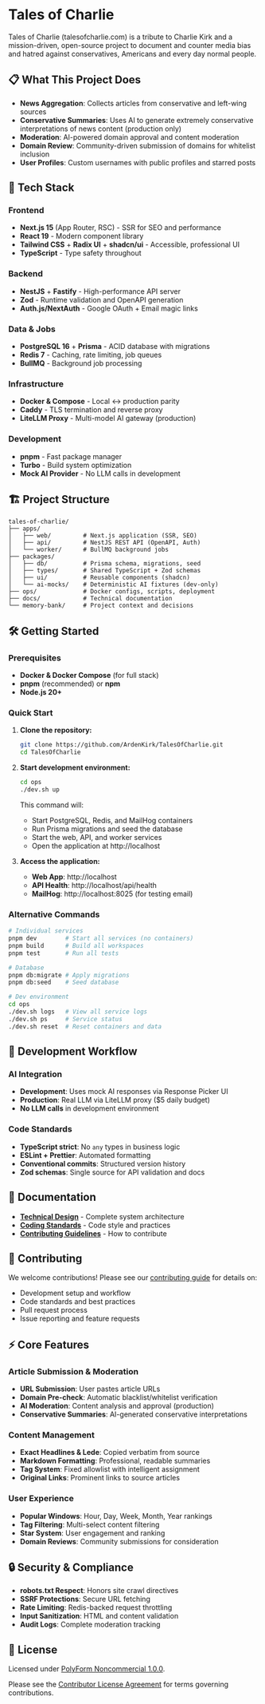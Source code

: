 # Tales of Charlie

Tales of Charlie (talesofcharlie.com) is a tribute to Charlie Kirk and a mission-driven, open-source project to document and counter media bias and hatred against conservatives, Americans and every day normal people.

## 📋 What This Project Does

- **News Aggregation**: Collects articles from conservative and left-wing sources
- **Conservative Summaries**: Uses AI to generate extremely conservative interpretations of news content (production only)
- **Moderation**: AI-powered domain approval and content moderation
- **Domain Review**: Community-driven submission of domains for whitelist inclusion
- **User Profiles**: Custom usernames with public profiles and starred posts

## 🚀 Tech Stack

### Frontend
- **Next.js 15** (App Router, RSC) - SSR for SEO and performance
- **React 19** - Modern component library
- **Tailwind CSS** + **Radix UI** + **shadcn/ui** - Accessible, professional UI
- **TypeScript** - Type safety throughout

### Backend
- **NestJS** + **Fastify** - High-performance API server
- **Zod** - Runtime validation and OpenAPI generation
- **Auth.js/NextAuth** - Google OAuth + Email magic links

### Data & Jobs
- **PostgreSQL 16** + **Prisma** - ACID database with migrations
- **Redis 7** - Caching, rate limiting, job queues
- **BullMQ** - Background job processing

### Infrastructure
- **Docker & Compose** - Local ↔ production parity
- **Caddy** - TLS termination and reverse proxy
- **LiteLLM Proxy** - Multi-model AI gateway (production)

### Development
- **pnpm** - Fast package manager
- **Turbo** - Build system optimization
- **Mock AI Provider** - No LLM calls in development

## 🏗️ Project Structure

```
tales-of-charlie/
├── apps/
│   ├── web/         # Next.js application (SSR, SEO)
│   ├── api/         # NestJS REST API (OpenAPI, Auth)
│   └── worker/      # BullMQ background jobs
├── packages/
│   ├── db/          # Prisma schema, migrations, seed
│   ├── types/       # Shared TypeScript + Zod schemas
│   ├── ui/          # Reusable components (shadcn)
│   └── ai-mocks/    # Deterministic AI fixtures (dev-only)
├── ops/             # Docker configs, scripts, deployment
├── docs/            # Technical documentation
└── memory-bank/     # Project context and decisions
```

## 🛠️ Getting Started

### Prerequisites
- **Docker & Docker Compose** (for full stack)
- **pnpm** (recommended) or **npm**
- **Node.js 20+**

### Quick Start

1. **Clone the repository:**
   ```bash
   git clone https://github.com/ArdenKirk/TalesOfCharlie.git
   cd TalesOfCharlie
   ```

2. **Start development environment:**
   ```bash
   cd ops
   ./dev.sh up
   ```

   This command will:
   - Start PostgreSQL, Redis, and MailHog containers
   - Run Prisma migrations and seed the database
   - Start the web, API, and worker services
   - Open the application at http://localhost

3. **Access the application:**
   - **Web App**: http://localhost
   - **API Health**: http://localhost/api/health
   - **MailHog**: http://localhost:8025 (for testing email)

### Alternative Commands

```bash
# Individual services
pnpm dev        # Start all services (no containers)
pnpm build      # Build all workspaces
pnpm test       # Run all tests

# Database
pnpm db:migrate # Apply migrations
pnpm db:seed    # Seed database

# Dev environment
cd ops
./dev.sh logs   # View all service logs
./dev.sh ps     # Service status
./dev.sh reset  # Reset containers and data
```

## 🎯 Development Workflow

### AI Integration
- **Development**: Uses mock AI responses via Response Picker UI
- **Production**: Real LLM via LiteLLM proxy ($5 daily budget)
- **No LLM calls** in development environment

### Code Standards
- **TypeScript strict**: No `any` types in business logic
- **ESLint + Prettier**: Automated formatting
- **Conventional commits**: Structured version history
- **Zod schemas**: Single source for API validation and docs

## 📖 Documentation

- **[Technical Design](docs/technical_design.md)** - Complete system architecture
- **[Coding Standards](.clinerules/CodingStandards.md)** - Code style and practices
- **[Contributing Guidelines](CONTRIBUTING.md)** - How to contribute

## 🤝 Contributing

We welcome contributions! Please see our [contributing guide](CONTRIBUTING.md) for details on:

- Development setup and workflow
- Code standards and best practices
- Pull request process
- Issue reporting and feature requests

## ⚡ Core Features

### Article Submission & Moderation
- **URL Submission**: User pastes article URLs
- **Domain Pre-check**: Automatic blacklist/whitelist verification
- **AI Moderation**: Content analysis and approval (production)
- **Conservative Summaries**: AI-generated conservative interpretations

### Content Management
- **Exact Headlines & Lede**: Copied verbatim from source
- **Markdown Formatting**: Professional, readable summaries
- **Tag System**: Fixed allowlist with intelligent assignment
- **Original Links**: Prominent links to source articles

### User Experience
- **Popular Windows**: Hour, Day, Week, Month, Year rankings
- **Tag Filtering**: Multi-select content filtering
- **Star System**: User engagement and ranking
- **Domain Reviews**: Community submissions for consideration

## 🔒 Security & Compliance

- **robots.txt Respect**: Honors site crawl directives
- **SSRF Protections**: Secure URL fetching
- **Rate Limiting**: Redis-backed request throttling
- **Input Sanitization**: HTML and content validation
- **Audit Logs**: Complete moderation tracking

## 📄 License

Licensed under [PolyForm Noncommercial 1.0.0](LICENSE.md).

Please see the [Contributor License Agreement](CLA.md) for terms governing contributions.
